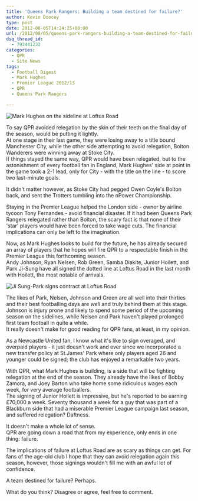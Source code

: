 ```yaml
---
title: 'Queens Park Rangers: Building a team destined for failure?'
author: Kevin Doocey
type: post
date: 2012-08-05T14:24:25+00:00
url: /2012/08/05/queens-park-rangers-building-a-team-destined-for-failure/
dsq_thread_id:
  - 793441232
categories:
  - QPR
  - Site News
tags:
  - Football Digest
  - Mark Hughes
  - Premier League 2012/13
  - QPR
  - Queens Park Rangers

---
```

![Mark Hughes on the sideline at Loftus Road](/wp-content/uploads/2012/08/Mark-Hughes-QPR.jpg)

To say QPR avoided relegation by the skin of their teeth on the final day of the season, would be putting it lightly.   
At one stage in their last game, they were losing away to a title bound Manchester City, while the other side attempting to avoid relegation, Bolton Wanderers were winning away at Stoke City.  
If things stayed the same way, QPR would have been relegated, but to the astonishment of every football fan in England, Mark Hughes' side at point in the game took a 2-1 lead, only for City - with the title on the line - to score <!--more--> two last-minute goals.

It didn't matter however, as Stoke City had pegged Owen Coyle's Bolton back, and sent the Trotters tumbling into the nPower Championship.

Staying in the Premier League helped the London side - owner by airline tycoon Tony Fernandes - avoid financial disaster. If it had been Queens Park Rangers relegated rather than Bolton, the scary fact is that none of their 'star' players would have been forced to take wage cuts. The financial implications can only be left to the imagination.

Now, as Mark Hughes looks to build for the future, he has already secured an array of players that he hopes will fire QPR to a respectable finish in the Premier League this forthcoming season.   
Andy Johnson, Ryan Nelsen, Rob Green, Samba Diakite, Junior Hoilett, and Park Ji-Sung have all signed the dotted line at Loftus Road in the last month with Hoilett, the most notable of arrivals.

![Ji Sung-Park signs contract at Loftus Road](/wp-content/uploads/2012/08/Ji-Sung-Park-QPR.jpg)

The likes of Park, Nelsen, Johnson and Green are all well into their thirties and their best footballing days are _well_ and truly behind them at this stage. Johnson is injury prone and likely to spend some period of the upcoming season on the sidelines, while Nelsen and Park haven't played prolonged first team football in quite a while.   
It really doesn't make for good reading for QPR fans, at least, in my opinion.

As a Newcastle United fan, I know what it's like to sign overaged, and overpaid players - it just doesn't work and ever since we incorporated a new transfer policy at St.James' Park where only players aged 26 and younger could be signed; the club has enjoyed a remarkable two years.

With QPR, what Mark Hughes is building, is a side that will be fighting relegation at the end of the season. They already have the likes of Bobby Zamora, and Joey Barton who take home some ridiculous wages each week, for very average footballers.  
The signing of Junior Hoilett is impressive, but he's reported to be earning £70,000 a week. Seventy thousand a week for a guy that was part of a Blackburn side that had a miserable Premier League campaign last season, and suffered relegation? Daftness.

It doesn't make a whole lot of sense.   
QPR are going down a road that from my experience, only ends in one thing: failure.

The implications of failure at Loftus Road are as scary as things can get. For fans of the age-old club I hope that they can avoid relegation again this season, however, those signings wouldn't fill me with an awful lot of confidence.

A team destined for failure? Perhaps.

What do you think? Disagree or agree, feel free to comment.

